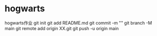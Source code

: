 # hogwarts
hogwarts作业 git init git add README.md git commit -m ""
git branch -M main git remote add origin XX.git git push -u origin main